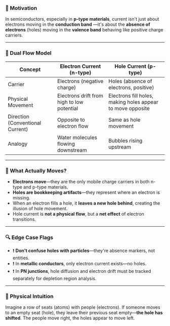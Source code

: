 
### 🧠 Motivation
In semiconductors, especially in **p-type materials**, current isn't just about electrons moving in the **conduction band** —it's about the **absence of electrons** (holes) moving in the **valence band** behaving like positive charge carriers. 

---

### 🔁 Dual Flow Model

| Concept              | Electron Current (n-type)             | Hole Current (p-type)                      |
|----------------------|----------------------------------------|--------------------------------------------|
| Carrier              | Electrons (negative charge)           | Holes (absence of electrons, positive)     |
| Physical Movement    | Electrons drift from high to low potential | Electrons fill holes, making holes appear to move opposite |
| Direction (Conventional Current) | Opposite to electron flow             | Same as hole movement                      |
| Analogy              | Water molecules flowing downstream     | Bubbles rising upstream                    |

---

### 🧩 What Actually Moves?

- **Electrons move**—they are the only mobile charge carriers in both n-type and p-type materials.
- **Holes are bookkeeping artifacts**—they represent where an electron is missing.
- When an electron fills a hole, it **leaves a new hole behind**, creating the illusion of hole movement.
- Hole current is **not a physical flow**, but a **net effect** of electron transitions.

---

### 🔍 Edge Case Flags

- ❗ **Don't confuse holes with particles**—they're absence markers, not entities.
- ❗ In **metallic conductors**, only electron current exists—no holes.
- ❗ In **PN junctions**, hole diffusion and electron drift must be tracked separately for depletion region analysis.

---

### 🔧 Physical Intuition

Imagine a row of seats (atoms) with people (electrons). If someone moves to an empty seat (hole), they leave their previous seat empty—**the hole has shifted**. The people move right, the holes appear to move left.